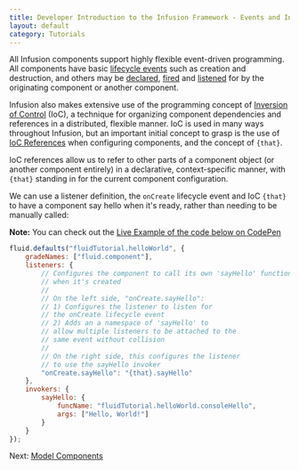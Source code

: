 ```yaml
---
title: Developer Introduction to the Infusion Framework - Events and Inversion of Control
layout: default
category: Tutorials
---
```


All Infusion components support highly flexible event-driven programming. All components have basic [lifecycle
events](../ComponentLifecycle.md) such as creation and destruction, and others may be
[declared](../InfusionEventSystem.md#declaring-an-event-on-a-component),
[fired](../InfusionEventSystem.md#using-events-and-listeners-procedurally) and
[listened](../InfusionEventSystem.md#registering-a-listener-to-an-event) for by the originating component or another
component.

Infusion also makes extensive use of the programming concept of [Inversion of Control](../FrameworkConcepts.md#ioc)
(IoC), a technique for organizing component dependencies and references in a distributed, flexible manner. IoC is used
in many ways throughout Infusion, but an important initial concept to grasp is the use of [IoC
References](../IoCReferences.md) when configuring components, and the concept of `{that}`.

IoC references allow us to refer to other parts of a component object (or another component entirely) in a declarative,
context-specific manner, with `{that}` standing in for the current component configuration.

We can use a listener definition, the `onCreate` lifecycle event and IoC `{that}` to have a component say hello when
it's ready, rather than needing to be manually called:

<div class="infusion-docs-note"><strong>Note:</strong> You can check out the <a
href="http://codepen.io/waharnum/pen/LxbPQZ?editors=1111">Live Example of the code below on CodePen</a></div>

``` javascript
fluid.defaults("fluidTutorial.helloWorld", {
    gradeNames: ["fluid.component"],
    listeners: {
        // Configures the component to call its own 'sayHello' function
        // when it's created
        //
        // On the left side, "onCreate.sayHello":
        // 1) Configures the listener to listen for
        // the onCreate lifecycle event
        // 2) Adds an a namespace of 'sayHello' to
        // allow multiple listeners to be attached to the
        // same event without collision
        //
        // On the right side, this configures the listener
        // to use the sayHello invoker
        "onCreate.sayHello": "{that}.sayHello"
    },
    invokers: {
        sayHello: {
            funcName: "fluidTutorial.helloWorld.consoleHello",
            args: ["Hello, World!"]
        }
    }
});
```

Next: [Model Components](DeveloperIntroductionToInfusionFramework-ModelsAndModelComponents.md)

